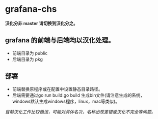 # grafana-chs

**汉化分非 master 请切换到汉化分之。**

## grafana 的前端与后端均以汉化处理。
* 前端目录为 public
* 后端目录为 pkg

## 部署
* 前端替换原程序或在配置中设置静态目录路径。
* 后端需要通过go run build.go build 生成bin文件(请注意生成的系统，windows默认生成windows程序，linux，mac等类似)。

*目前汉化工作比较粗浅，可能对具体名次，名称出现差错或汉化不完全等问题。*
